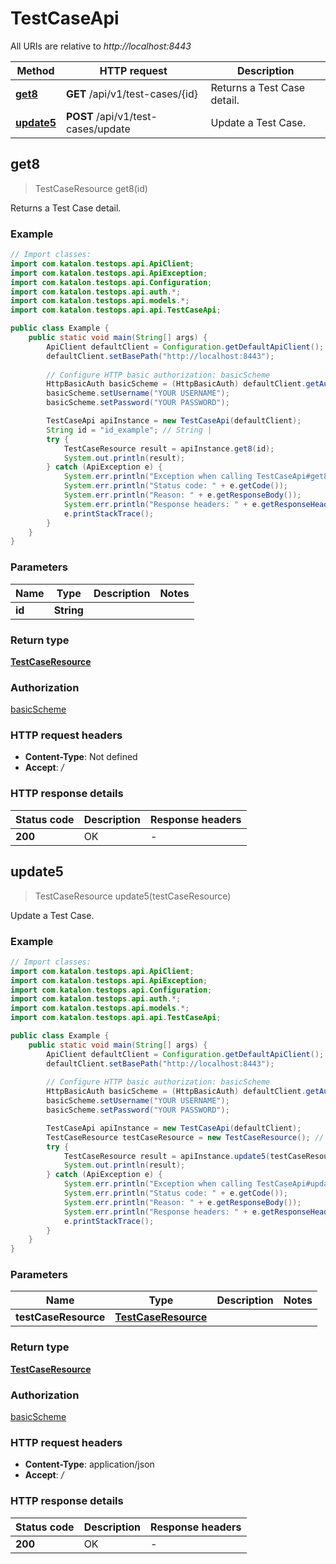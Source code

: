 # TestCaseApi

All URIs are relative to *http://localhost:8443*

Method | HTTP request | Description
------------- | ------------- | -------------
[**get8**](TestCaseApi.md#get8) | **GET** /api/v1/test-cases/{id} | Returns a Test Case detail.
[**update5**](TestCaseApi.md#update5) | **POST** /api/v1/test-cases/update | Update a Test Case.



## get8

> TestCaseResource get8(id)

Returns a Test Case detail.

### Example

```java
// Import classes:
import com.katalon.testops.api.ApiClient;
import com.katalon.testops.api.ApiException;
import com.katalon.testops.api.Configuration;
import com.katalon.testops.api.auth.*;
import com.katalon.testops.api.models.*;
import com.katalon.testops.api.api.TestCaseApi;

public class Example {
    public static void main(String[] args) {
        ApiClient defaultClient = Configuration.getDefaultApiClient();
        defaultClient.setBasePath("http://localhost:8443");
        
        // Configure HTTP basic authorization: basicScheme
        HttpBasicAuth basicScheme = (HttpBasicAuth) defaultClient.getAuthentication("basicScheme");
        basicScheme.setUsername("YOUR USERNAME");
        basicScheme.setPassword("YOUR PASSWORD");

        TestCaseApi apiInstance = new TestCaseApi(defaultClient);
        String id = "id_example"; // String | 
        try {
            TestCaseResource result = apiInstance.get8(id);
            System.out.println(result);
        } catch (ApiException e) {
            System.err.println("Exception when calling TestCaseApi#get8");
            System.err.println("Status code: " + e.getCode());
            System.err.println("Reason: " + e.getResponseBody());
            System.err.println("Response headers: " + e.getResponseHeaders());
            e.printStackTrace();
        }
    }
}
```

### Parameters


Name | Type | Description  | Notes
------------- | ------------- | ------------- | -------------
 **id** | **String**|  |

### Return type

[**TestCaseResource**](TestCaseResource.md)

### Authorization

[basicScheme](../README.md#basicScheme)

### HTTP request headers

- **Content-Type**: Not defined
- **Accept**: */*

### HTTP response details
| Status code | Description | Response headers |
|-------------|-------------|------------------|
| **200** | OK |  -  |


## update5

> TestCaseResource update5(testCaseResource)

Update a Test Case.

### Example

```java
// Import classes:
import com.katalon.testops.api.ApiClient;
import com.katalon.testops.api.ApiException;
import com.katalon.testops.api.Configuration;
import com.katalon.testops.api.auth.*;
import com.katalon.testops.api.models.*;
import com.katalon.testops.api.api.TestCaseApi;

public class Example {
    public static void main(String[] args) {
        ApiClient defaultClient = Configuration.getDefaultApiClient();
        defaultClient.setBasePath("http://localhost:8443");
        
        // Configure HTTP basic authorization: basicScheme
        HttpBasicAuth basicScheme = (HttpBasicAuth) defaultClient.getAuthentication("basicScheme");
        basicScheme.setUsername("YOUR USERNAME");
        basicScheme.setPassword("YOUR PASSWORD");

        TestCaseApi apiInstance = new TestCaseApi(defaultClient);
        TestCaseResource testCaseResource = new TestCaseResource(); // TestCaseResource | 
        try {
            TestCaseResource result = apiInstance.update5(testCaseResource);
            System.out.println(result);
        } catch (ApiException e) {
            System.err.println("Exception when calling TestCaseApi#update5");
            System.err.println("Status code: " + e.getCode());
            System.err.println("Reason: " + e.getResponseBody());
            System.err.println("Response headers: " + e.getResponseHeaders());
            e.printStackTrace();
        }
    }
}
```

### Parameters


Name | Type | Description  | Notes
------------- | ------------- | ------------- | -------------
 **testCaseResource** | [**TestCaseResource**](TestCaseResource.md)|  |

### Return type

[**TestCaseResource**](TestCaseResource.md)

### Authorization

[basicScheme](../README.md#basicScheme)

### HTTP request headers

- **Content-Type**: application/json
- **Accept**: */*

### HTTP response details
| Status code | Description | Response headers |
|-------------|-------------|------------------|
| **200** | OK |  -  |

